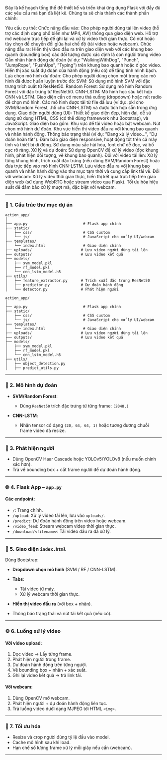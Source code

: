 Đây là kế hoạch tổng thể để thiết kế và triển khai ứng dụng Flask với đầy đủ các yêu cầu mà bạn đã liệt kê. Chúng ta sẽ chia thành các thành phần chính:

Yêu cầu cụ thể:
Chức năng đầu vào:
Cho phép người dùng tải lên video (hỗ trợ các định dạng phổ biến như MP4, AVI) thông qua giao diện web.
Hỗ trợ mở webcam trực tiếp để ghi lại và xử lý video thời gian thực.
Có nút hoặc tùy chọn để chuyển đổi giữa hai chế độ (tải video hoặc webcam).
Chức năng đầu ra:
Hiển thị video đầu ra trên giao diện web với các khung bao quanh (bounding box) các đối tượng được xác định là con người trong video
Gắn nhãn hành động dự đoán (ví dụ: "WalkingWithDog", "Punch", "JumpRope", "PushUps", "Typing") trên khung bao quanh hoặc ở góc video.
Hiển thị xác suất dự đoán của hành động (nếu có) để tăng tính minh bạch.
Lựa chọn mô hình dự đoán:
Cho phép người dùng chọn một trong các mô hình đã được huấn luyện trước đó:
SVM: Sử dụng mô hình SVM với đặc trưng trích xuất từ ResNet50.
Random Forest: Sử dụng mô hình Random Forest với đặc trưng từ ResNet50.
CNN-LSTM: Mô hình học sâu kết hợp CNN và LSTM.
Giao diện cần có menu thả xuống (dropdown) hoặc nút radio để chọn mô hình.
Các mô hình được tải từ file đã lưu (ví dụ: .pkl cho SVM/Random Forest, .h5 cho CNN-LSTM) và được tích hợp sẵn trong ứng dụng.
Giao diện người dùng (UI):
Thiết kế giao diện đẹp, hiện đại, dễ sử dụng sử dụng HTML, CSS (có thể dùng framework như Bootstrap), và JavaScript.
Giao diện bao gồm:
Khu vực để tải video hoặc bật webcam.
Nút chọn mô hình dự đoán.
Khu vực hiển thị video đầu ra với khung bao quanh và nhãn hành động.
Thông báo trạng thái (ví dụ: "Đang xử lý video...", "Dự đoán hoàn tất").
Đảm bảo giao diện responsive, hoạt động tốt trên cả máy tính và thiết bị di động.
Sử dụng màu sắc hài hòa, font chữ dễ đọc, và bố cục rõ ràng.
Xử lý và dự đoán:
Sử dụng OpenCV để xử lý video (đọc khung hình, phát hiện đối tượng, vẽ khung bao quanh).
Đối với video tải lên:
Xử lý từng khung hình, trích xuất đặc trưng (nếu dùng SVM/Random Forest) hoặc đưa trực tiếp vào mô hình CNN-LSTM.
Lưu video đầu ra với khung bao quanh và nhãn hành động vào thư mục tạm thời và cung cấp link tải về.
Đối với webcam:
Xử lý video thời gian thực, hiển thị kết quả trực tiếp trên giao diện web (sử dụng WebRTC hoặc stream video qua Flask).
Tối ưu hóa hiệu suất để đảm bảo xử lý mượt mà, đặc biệt với webcam.


---

### 🔧 1. Cấu trúc thư mục dự án

```
action_app/
│
├── app.py                         # Flask app chính
├── static/
│   ├── css/                       # CSS custom
│   └── js/                        # JavaScript cho xử lý UI/webcam
├── templates/
│   └── index.html                 # Giao diện chính
├── uploads/                      # Lưu video người dùng tải lên
├── outputs/                      # Lưu video kết quả
├── models/
│   ├── svm_model.pkl
│   ├── rf_model.pkl
│   └── cnn_lstm_model.h5
├── utils/
│   ├── feature_extractor.py      # Trích xuất đặc trưng ResNet50
│   ├── predictor.py              # Dự đoán hành động
│   └── detector.py               # Phát hiện người
```


```
action_app/
│
├── app.py                         # Flask app chính
├── static/
│   ├── css/                       # CSS custom
│   └── js/                        # JavaScript cho xử lý UI/webcam
├── templates/
│   └── index.html                 # Giao diện chính
├── uploads/                      # Lưu video người dùng tải lên
├── outputs/                      # Lưu video kết quả
├── models/
│   ├── svm_model.pkl
│   ├── rf_model.pkl
│   └── cnn_lstm_model.h5
├── utils/
│   ├── object_detection.py      
│   ├── predict_utils.py              
```

---

### 🧠 2. Mô hình dự đoán

* **SVM/Random Forest**:

  * Dùng `ResNet50` trích đặc trưng từ từng frame: `(2048,)`
* **CNN-LSTM**:

  * Nhận tensor có dạng `(20, 64, 64, 1)` hoặc tương đương chuỗi frame video đã resize.

---

### 📸 3. Phát hiện người

* Dùng OpenCV Haar Cascade hoặc YOLOv5/YOLOv8 (nếu muốn chính xác hơn).
* Trả về bounding box + cắt frame người để dự đoán hành động.

---

### 🌐 4. Flask App – `app.py`

#### Các endpoint:

* `/`: Trang chính.
* `/upload`: Xử lý video tải lên, lưu vào `uploads/`.
* `/predict`: Dự đoán hành động trên video hoặc webcam.
* `/video_feed`: Stream webcam video thời gian thực.
* `/download/<filename>`: Tải video đầu ra đã xử lý.

---

### 🎨 5. Giao diện `index.html`

Dùng Bootstrap:

* **Dropdown chọn mô hình** (SVM / RF / CNN-LSTM).
* **Tabs**:

  * Tải video từ máy.
  * Xử lý webcam thời gian thực.
* **Hiển thị video đầu ra** (với box + nhãn).
* Thông báo trạng thái và nút tải kết quả (nếu có).

---

### ⚙️ 6. Luồng xử lý video

#### Với video upload:

1. Đọc video → Lấy từng frame.
2. Phát hiện người trong frame.
3. Dự đoán hành động trên từng người.
4. Vẽ bounding box + nhãn + xác suất.
5. Ghi lại video kết quả → trả link tải.

#### Với webcam:

1. Dùng OpenCV mở webcam.
2. Phát hiện người + dự đoán hành động liên tục.
3. Trả luồng video dưới dạng MJPEG tới HTML `<img>`.

---

### 🧪 7. Tối ưu hóa

* Resize và crop người đúng tỷ lệ đầu vào model.
* Cache mô hình sau khi load.
* Hạn chế số lượng frame xử lý mỗi giây nếu cần (webcam).

---
